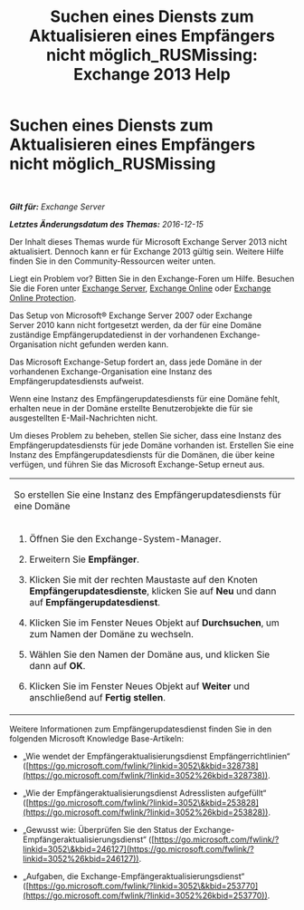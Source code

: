 ﻿---
title: 'Suchen eines Diensts zum Aktualisieren eines Empfängers nicht möglich_RUSMissing: Exchange 2013 Help'
TOCTitle: Suchen eines Diensts zum Aktualisieren eines Empfängers nicht möglich_RUSMissing
ms:assetid: 920fbf51-d5e4-4ac6-869f-7f1c5d9a3024
ms:mtpsurl: https://technet.microsoft.com/de-de/library/ms.exch.setupreadiness.rusmissing(v=EXCHG.150)
ms:contentKeyID: 50476242
ms.date: 04/24/2018
mtps_version: v=EXCHG.150
ms.translationtype: HT
---

# Suchen eines Diensts zum Aktualisieren eines Empfängers nicht möglich\_RUSMissing

 

_**Gilt für:** Exchange Server_

_**Letztes Änderungsdatum des Themas:** 2016-12-15_

Der Inhalt dieses Themas wurde für Microsoft Exchange Server 2013 nicht aktualisiert. Dennoch kann er für Exchange 2013 gültig sein. Weitere Hilfe finden Sie in den Community-Ressourcen weiter unten.

Liegt ein Problem vor? Bitten Sie in den Exchange-Foren um Hilfe. Besuchen Sie die Foren unter [Exchange Server](https://go.microsoft.com/fwlink/p/?linkid=60612), [Exchange Online](https://go.microsoft.com/fwlink/p/?linkid=267542) oder [Exchange Online Protection](https://go.microsoft.com/fwlink/p/?linkid=285351).

Das Setup von Microsoft® Exchange Server 2007 oder Exchange Server 2010 kann nicht fortgesetzt werden, da der für eine Domäne zuständige Empfängerupdatedienst in der vorhandenen Exchange-Organisation nicht gefunden werden kann.

Das Microsoft Exchange-Setup fordert an, dass jede Domäne in der vorhandenen Exchange-Organisation eine Instanz des Empfängerupdatesdiensts aufweist.

Wenn eine Instanz des Empfängerupdatesdiensts für eine Domäne fehlt, erhalten neue in der Domäne erstellte Benutzerobjekte die für sie ausgestellten E-Mail-Nachrichten nicht.

Um dieses Problem zu beheben, stellen Sie sicher, dass eine Instanz des Empfängerupdatesdiensts für jede Domäne vorhanden ist. Erstellen Sie eine Instanz des Empfängerupdatesdiensts für die Domänen, die über keine verfügen, und führen Sie das Microsoft Exchange-Setup erneut aus.


<table>
<colgroup>
<col style="width: 100%" />
</colgroup>
<tbody>
<tr class="odd">
<td><p>So erstellen Sie eine Instanz des Empfängerupdatesdiensts für eine Domäne</p></td>
</tr>
<tr class="even">
<td><ol>
<li><p>Öffnen Sie den Exchange-System-Manager.</p></li>
<li><p>Erweitern Sie <strong>Empfänger</strong>.</p></li>
<li><p>Klicken Sie mit der rechten Maustaste auf den Knoten <strong>Empfängerupdatesdienste</strong>, klicken Sie auf <strong>Neu</strong> und dann auf <strong>Empfängerupdatesdienst</strong>.</p></li>
<li><p>Klicken Sie im Fenster Neues Objekt auf <strong>Durchsuchen</strong>, um zum Namen der Domäne zu wechseln.</p></li>
<li><p>Wählen Sie den Namen der Domäne aus, und klicken Sie dann auf <strong>OK</strong>.</p></li>
<li><p>Klicken Sie im Fenster Neues Objekt auf <strong>Weiter</strong> und anschließend auf <strong>Fertig stellen</strong>.</p></li>
</ol></td>
</tr>
</tbody>
</table>


Weitere Informationen zum Empfängerupdatesdienst finden Sie in den folgenden Microsoft Knowledge Base-Artikeln:

  - „Wie wendet der Empfängeraktualisierungsdienst Empfängerrichtlinien“ ([https://go.microsoft.com/fwlink/?linkid=3052\&kbid=328738](https://go.microsoft.com/fwlink/?linkid=3052%26kbid=328738)).

  - „Wie der Empfängeraktualisierungsdienst Adresslisten aufgefüllt“ ([https://go.microsoft.com/fwlink/?linkid=3052\&kbid=253828](https://go.microsoft.com/fwlink/?linkid=3052%26kbid=253828)).

  - „Gewusst wie: Überprüfen Sie den Status der Exchange-Empfängeraktualisierungsdienst“ ([https://go.microsoft.com/fwlink/?linkid=3052\&kbid=246127](https://go.microsoft.com/fwlink/?linkid=3052%26kbid=246127)).

  - „Aufgaben, die Exchange-Empfängeraktualisierungsdienst“ ([https://go.microsoft.com/fwlink/?linkid=3052\&kbid=253770](https://go.microsoft.com/fwlink/?linkid=3052%26kbid=253770)).

